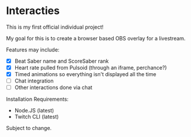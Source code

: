 # Interacties

This is my first official individual project!

My goal for this is to create a browser based OBS overlay for a livestream.

Features may include:

- [x] Beat Saber name and ScoreSaber rank
- [x] Heart rate pulled from Pulsoid (through an iframe, perchance?)
- [x] Timed animations so everything isn't displayed all the time
- [ ] Chat integration
- [ ] Other interactions done via chat

Installation Requirements:

- Node.JS (latest)
- Twitch CLI (latest)

Subject to change.